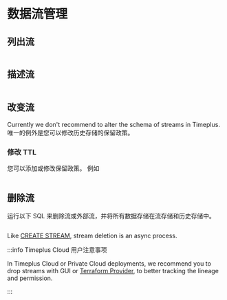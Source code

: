 # 数据流管理

## 列出流

```sql
```

## 描述流

```sql
```

## 改变流

Currently we don't recommend to alter the schema of streams in Timeplus. 唯一的例外是您可以修改历史存储的保留政策。

### 修改 TTL

您可以添加或修改保留政策。 例如

```sql
```

## 删除流

运行以下 SQL 来删除流或外部流，并将所有数据存储在流存储和历史存储中。

```sql
```

Like [CREATE STREAM](/proton-create-stream), stream deletion is an async process.

:::info Timeplus Cloud 用户注意事项

In Timeplus Cloud or Private Cloud deployments, we recommend you to drop streams with GUI or [Terraform Provider](/terraform), to better tracking the lineage and permission.

:::
